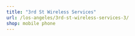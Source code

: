 ```yaml
---
title: "3rd St Wireless Services"
url: /los-angeles/3rd-st-wireless-services-3/
shop: mobile phone
---
```


